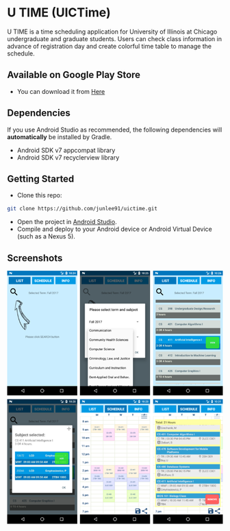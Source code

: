 # U TIME (UICTime)

U TIME is a time scheduling application for University of Illinois at Chicago undergraduate and graduate students. Users can check class information in advance of registration day and create colorful time table to manage the schedule. 

## Available on Google Play Store

- You can download it from [Here][store]

## Dependencies

If you use Android Studio as recommended, the following dependencies will **automatically** be installed by Gradle.

- Android SDK v7 appcompat library
- Android SDK v7 recyclerview library

## Getting Started

- Clone this repo:

```sh
git clone https://github.com/junlee91/uictime.git
```

- Open the project in [Android Studio][studio].
- Compile and deploy to your Android device or Android Virtual Device (such as a Nexus 5).

## Screenshots

[![Screenshot](screenshot/uictime_screenshots.png)](https://github.com/junlee91/uictime/blob/master/screenshot/uictime_screenshots.png)

[store]: https://play.google.com/store/apps/details?id=com.sodastudio.uictime&hl=en
[studio]: https://developer.android.com/tools/studio/index.html